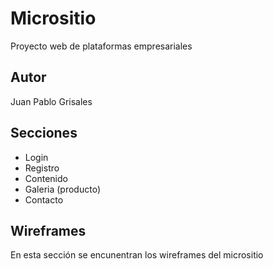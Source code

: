 # Micrositio

Proyecto web de plataformas empresariales

## Autor
Juan Pablo Grisales

## Secciones

* Login
* Registro
* Contenido 
* Galeria (producto)
* Contacto

## Wireframes

En esta sección se encunentran los wireframes del micrositio

